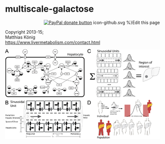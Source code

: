 # multiscale-galactose

<div align="right">

<a href="https://www.paypal.com/cgi-bin/webscr?cmd=_s-xclick&amp;hosted_button_id=RYHNRJFBMWD5N" title="Donate to this project using Paypal"><img src="https://img.shields.io/badge/paypal-donate-yellow.svg" alt="PayPal donate button" /></a>
 icon-github.svg %}</span>Edit this page</a></div>

Copyright 2013-15;   
Matthias König  
https://www.livermetabolism.com/contact.html

![model-overview](docs/figures/multiscale-galactose.png)
